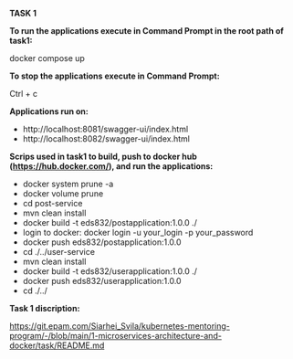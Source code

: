 **TASK 1**

**To run the applications execute in Command Prompt in the root path of task1:**
 
docker compose up


**To stop the applications execute in Command Prompt:**

Ctrl + c


**Applications run on:**

- http://localhost:8081/swagger-ui/index.html
- http://localhost:8082/swagger-ui/index.html


**Scrips used in task1 to build, push to docker hub (https://hub.docker.com/), and run the applications:**

- docker system prune -a
- docker volume prune
- cd post-service
- mvn clean install
- docker build -t eds832/postapplication:1.0.0 ./
- login to docker: docker login -u your_login -p your_password
- docker push eds832/postapplication:1.0.0
- cd ./../user-service
- mvn clean install
- docker build -t eds832/userapplication:1.0.0 ./
- docker push eds832/userapplication:1.0.0
- cd ./../


**Task 1 discription:**

https://git.epam.com/Siarhei_Svila/kubernetes-mentoring-program/-/blob/main/1-microservices-architecture-and-docker/task/README.md
